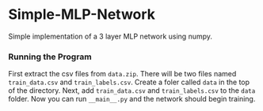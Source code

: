 # Simple-MLP-Network
Simple implementation of a 3 layer MLP network using numpy.

### Running the Program
First extract the csv files from `data.zip`. There will be two files named  `train_data.csv` and `train_labels.csv`. Create a foler called `data` in the top of the directory. Next, add `train_data.csv` and `train_labels.csv` to the `data` folder. Now you can run `__main__.py` and the network should begin training.
